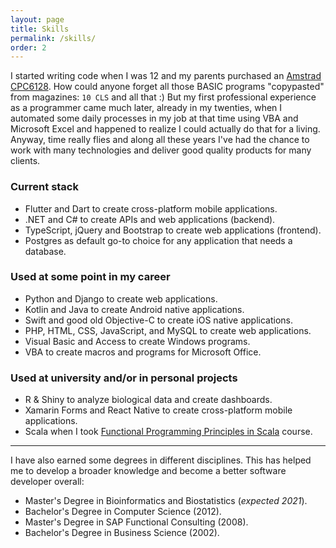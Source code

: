 ```yaml
---
layout: page
title: Skills
permalink: /skills/
order: 2
---
```


I started writing code when I was 12 and my parents purchased an [Amstrad CPC6128](https://en.wikipedia.org/wiki/Amstrad_CPC). How could anyone forget all those BASIC programs "copypasted" from magazines: `10 CLS` and all that :) But my first professional experience as a programmer came much later, already in my twenties, when I automated some daily processes in my job at that time using VBA and Microsoft Excel and happened to realize I could actually do that for a living. Anyway, time really flies and along all these years I've had the chance to work with many technologies and deliver good quality products for many clients. 

### Current stack

- Flutter and Dart to create cross-platform mobile applications.
- .NET and C# to create APIs and web applications (backend).
- TypeScript, jQuery and Bootstrap to create web applications (frontend).
- Postgres as default go-to choice for any application that needs a database.

### Used at some point in my career

- Python and Django to create web applications.
- Kotlin and Java to create Android native applications.
- Swift and good old Objective-C to create iOS native applications.
- PHP, HTML, CSS, JavaScript, and MySQL to create web applications.
- Visual Basic and Access to create Windows programs.
- VBA to create macros and programs for Microsoft Office.

### Used at university and/or in personal projects 

- R & Shiny to analyze biological data and create dashboards.
- Xamarin Forms and React Native to create cross-platform mobile applications.
- Scala when I took [Functional Programming Principles in Scala](https://www.coursera.org/learn/progfun1) course.

<hr />

I have also earned some degrees in different disciplines. This has helped me to develop a broader knowledge and become a better software developer overall:

* Master's Degree in Bioinformatics and Biostatistics (_expected 2021_).
* Bachelor's Degree in Computer Science (2012).
* Master's Degree in SAP Functional Consulting (2008).
* Bachelor's Degree in Business Science (2002).
